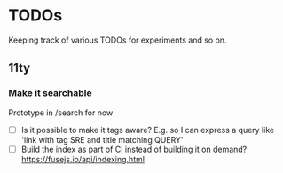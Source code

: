 # TODOs

Keeping track of various TODOs for experiments and so on.

## 11ty

### Make it searchable
Prototype in /search for now

- [ ] Is it possible to make it tags aware? E.g. so I can express a query like 'link with tag SRE and title matching QUERY'
- [ ] Build the index as part of CI instead of building it on demand? https://fusejs.io/api/indexing.html